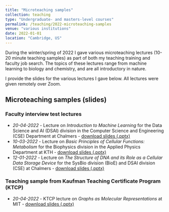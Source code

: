 ```yaml
---
title: "Microteaching samples"
collection: teaching
type: "Undergraduate- and masters-level courses"
permalink: /teaching/2022-microteaching-samples
venue: "various institutions"
date: 2022-01-01
location: "Cambridge, US"
---
```


During the winter/spring of 2022 I gave various microteaching lectures (10-20 minute teaching samples) as part of both my teaching training and faculty job search. The topics of these lectures range from machine learning to biology and chemistry, and are all introductory in nature. 

I provide the slides for the various lectures I gave below. All lectures were given remotely over Zoom.

## Microteaching samples (slides)
### Faculty interview test lectures
* *20-04-2022* - Lecture on *Introduction to Machine Learning* for the Data Science and AI (DSAI) division in the Computer Science and Engineering (CSE) Department at Chalmers - <a href=*../files/20220420_ChalmersWASPMicroteachingSample_Mercado.pptx*>download slides (.pptx)</a>
* *10-03-2022* - Lecture on *Basic Principles of Cellular Functions: Metabolism* for the Biophysics division in the Applied Physics Department at KTH - <a href=*../files/20220310_KTHDDLSMicroteachingSample_Mercado.pptx*>download slides (.pptx)</a>
* *12-01-2022* - Lecture on *The Structure of DNA and its Role as a Cellular Data Storage Device* for the SysBio division (BioE) and DSAI division (CSE) at Chalmers - <a href=*../files/20220112_ChalmersDDLSMicroteachingSample_Mercado.pptx*>download slides (.pptx)</a>

### Teaching sample from Kaufman Teaching Certificate Program (KTCP)
* *20-04-2022* - KTCP lecture on *Graphs as Molecular Representations* at MIT - <a href=*../files/20220420_KTCPMicroteachingSample_Mercado.pptx*>download slides (.pptx)</a>
